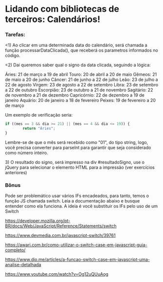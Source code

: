 # Lidando com bibliotecas de terceiros: Calendários!

### Tarefas:
<p><1) Ao clicar em uma determinada data do calendário, será chamada a função processarDataClicada(), que receberá os parametros informados no código.</p>
<p><2) Dai queremos saber qual o signo da data clicada, seguindo a lógica:</p>
  
Áries: 21 de março a 19 de abril
Touro: 20 de abril a 20 de maio
Gêmeos: 21 de maio a 20 de junho
Câncer: 21 de junho a 22 de julho
Leão: 23 de julho a 22 de agosto
Virgem: 23 de agosto a 22 de setembro
Libra: 23 de setembro a 22 de outubro
Escorpião: 23 de outubro a 21 de novembro
Sagitário: 22 de novembro a 21 de dezembro
Capricórnio: 22 de dezembro a 19 de janeiro
Aquário: 20 de janeiro a 18 de fevereiro
Peixes: 19 de fevereiro a 20 de março

Um exemplo de verificação seria:

```js
if ((mes == 3 && dia >= 21) || (mes == 4 && dia <= 19)) {
        return "Áries";
}
```
Lembre-se de que o mês será recebido como "01", do tipo string, logo, você precisa converter para parseInt para garantir que seja considerado como número inteiro.

<p>3) O resultado do signo, será impresso na div #resultadoSigno, use o jQuery para selecionar o elemento HTML para a impressão (ver exercícios anteriores)</p>


### Bônus
<p>Pode ser problemático usar vários IFs encadeados, para tanto, temos o função JS chamada switch. Leia a documentação abaixo e busque entender como ela funciona. A ideia é você substituir os IFs pelo uso de um Switch</p>

https://developer.mozilla.org/pt-BR/docs/Web/JavaScript/Reference/Statements/switch

https://www.devmedia.com.br/javascript-switch/39761

https://awari.com.br/como-utilizar-o-switch-case-em-javascript-guia-completo/

https://www.dio.me/articles/a-funcao-switch-case-em-javascript-uma-analise-detalhada

https://www.youtube.com/watch?v=Og12uQUuAog
